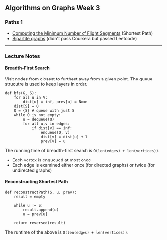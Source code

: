 ## Algorithms on Graphs Week 3
### Paths 1

* [Computing the Minimum Number of Flight Segments]() (Shortest Path)
* [Bipartite graphs]() (didn't pass Coursera but passed Leetcode)

---

### Lecture Notes
#### Breadth-First Search
Visit nodes from closest to furthest away from a given point. The queue
strucutre is used to keep layers in order.

```
def bfs(G, S):
	for all u in V:
		dist[u] = inf, prev[u] = None
	dist[S] = 0
	Q = {S} # queue with just S
	while Q is not empty:
		u = dequeue(Q)
		for all u,v in edges:
			if dist[v] == inf:
				enqueue(Q, v)
				dist[v] = dist[u] + 1
				prev[v] = u

```


The running time of breadth-first search is `O(len(edges) + len(vertices))`.
* Each vertex is enqueued at most once
* Each edge is examined either once (for directed graphs) or twice (for undirected graphs)

#### Reconstructing Shortest Path
```
def reconstructPath(S, u, prev):
	result = empty

	while u != S:
		result.append(u)
		u = prev[u]

	return reversed(result)
```

The runtime of the above is `O(len(edges) + len(vertices))`.